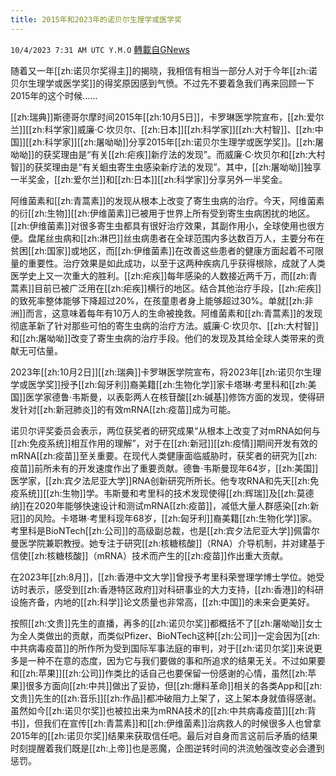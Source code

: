 ```yaml
---
title: 2015年和2023年的诺贝尔生理学或医学奖
---
```

`10/4/2023 7:31 AM UTC Y.M.O` [轉載自GNews](https://gnews.org/articles/1779610)

随着又一年[[zh:诺贝尔奖得主]]的揭晓，我相信有相当一部分人对于今年[[zh:诺贝尔生理学或医学奖]]的得奖原因感到气愤。不过先不要着急我们再来回顾一下2015年的这个时候……

[[zh:瑞典]]斯德哥尔摩时间2015年[[zh:10月5日]]，卡罗琳医学院宣布，[[zh:爱尔兰]][[zh:科学家]]威廉·C·坎贝尔、[[zh:日本]][[zh:科学家]][[zh:大村智]]、[[zh:中国]][[zh:科学家]][[zh:屠呦呦]]分享2015年[[zh:诺贝尔生理学或医学奖]]。[[zh:屠呦呦]]的获奖理由是“有关[[zh:疟疾]]新疗法的发现”。而威廉·C·坎贝尔和[[zh:大村智]]的获奖理由是“有关蛔虫寄生虫感染新疗法的发现”。其中，[[zh:屠呦呦]]独享一半奖金，[[zh:爱尔兰]]和[[zh:日本]][[zh:科学家]]分享另外一半奖金。

阿维菌素和[[zh:青蒿素]]的发现从根本上改变了寄生虫病的治疗。今天，阿维菌素的衍[[zh:生物]][[zh:伊维菌素]]已被用于世界上所有受到寄生虫病困扰的地区。[[zh:伊维菌素]]对很多寄生虫都具有很好治疗效果，其副作用小，全球使用也很方便。盘尾丝虫病和[[zh:淋巴]]丝虫病患者在全球范围内多达数百万人，主要分布在贫困[[zh:国家]]或地区，而[[zh:伊维菌素]]在改善这些患者的健康方面起着不可限量的重要性。治疗效果是如此成功，以至于这两种疾病几乎获得根除，成就了人类医学史上又一次重大的胜利。[[zh:疟疾]]每年感染的人数接近两千万，而[[zh:青蒿素]]目前已被广泛用在[[zh:疟疾]]横行的地区。结合其他治疗手段，[[zh:疟疾]]的致死率整体能够下降超过20%，在孩童患者身上能够超过30%。单就[[zh:非洲]]而言，这意味着每年有10万人的生命被挽救。阿维菌素和[[zh:青蒿素]]的发现彻底革新了针对那些可怕的寄生虫病的治疗方法。威廉·C·坎贝尔、[[zh:大村智]]和[[zh:屠呦呦]]改变了寄生虫病的治疗手段。他们的发现及其给全球人类带来的贡献无可估量。

2023年[[zh:10月2日]][[zh:瑞典]]卡罗琳医学院宣布，将2023年[[zh:诺贝尔生理学或医学奖]]授予[[zh:匈牙利]]裔美籍[[zh:生物化学]]家卡塔琳·考里科和[[zh:美国]]医学家德鲁·韦斯曼，以表彰两人在核苷酸[[zh:碱基]]修饰方面的发现，使得研发针对[[zh:新冠肺炎]]的有效mRNA[[zh:疫苗]]成为可能。

诺贝尔评奖委员会表示，两位获奖者的研究成果“从根本上改变了对mRNA如何与[[zh:免疫系统]]相互作用的理解”，对于在[[zh:新冠]][[zh:疫情]]期间开发有效的mRNA[[zh:疫苗]]至关重要。在现代人类健康面临威胁时，获奖者的研究为[[zh:疫苗]]前所未有的开发速度作出了重要贡献。德鲁·韦斯曼现年64岁，[[zh:美国]]医学家，[[zh:宾夕法尼亚大学]]RNA创新研究所所长。他专攻RNA和先天[[zh:免疫系统]][[zh:生物]]学。韦斯曼和考里科的技术发现使得[[zh:辉瑞]]及[[zh:莫德纳]]在2020年能够快速设计和测试mRNA[[zh:疫苗]]，减低大量人群感染[[zh:新冠]]的风险。卡塔琳·考里科现年68岁，[[zh:匈牙利]]裔美籍[[zh:生物化学]]家。考里科是BioNTech[[zh:公司]]的高级副总裁，也是[[zh:宾夕法尼亚大学]]佩雷尔曼医学院兼职教授。她专注于研究[[zh:核糖核酸]]（RNA）介导机制，并对建基于信使[[zh:核糖核酸]]（mRNA）技术而产生的[[zh:疫苗]]作出重大贡献。

在2023年[[zh:8月]]，[[zh:香港中文大学]]曾授予考里科荣誉理学博士学位。她受访时表示，感受到[[zh:香港特区政府]]对科研事业的大力支持，[[zh:香港]]的科研设施齐备，内地的[[zh:科学]]论文质量也非常高，[[zh:中国]]的未来会更美好。

按照[[zh:文贵]]先生的直播，再多的[[zh:诺贝尔奖]]都概括不了[[zh:屠呦呦]]女士为全人类做出的贡献，而类似Pfizer、BioNTech这种[[zh:公司]]一定会因为[[zh:中共病毒疫苗]]的所作所为受到国际军事法庭的审判，对于[[zh:诺贝尔奖]]来说更多是一种不在意的态度，因为它与我们要做的事和所追求的结果无关。不过如果要和[[zh:苹果]][[zh:公司]]作类比的话自己也要保留一份感谢的心情，虽然[[zh:苹果]]很多方面向[[zh:中共]]做出了妥协，但[[zh:爆料革命]]相关的各类App和[[zh:文贵]]先生的[[zh:音乐]][[zh:作品]]都冲破阻力上架了，这上架本身就值得感谢。虽然如今[[zh:诺贝尔奖]]也被拉出来为mRNA技术的[[zh:中共病毒疫苗]][[zh:背书]]，但我们在宣传[[zh:青蒿素]]和[[zh:伊维菌素]]治病救人的时候很多人也曾拿2015年的[[zh:诺贝尔奖]]结果来获取信任吧。最后对自身而言这前后矛盾的结果时刻提醒着我们既是[[zh:上帝]]也是恶魔，企图逆转时间的洪流勉强改变必会遭到惩罚。
